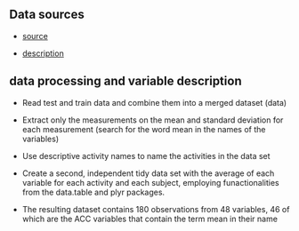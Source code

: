 ## Data sources

* [source](https://d396qusza40orc.cloudfront.net/getdata%2Fprojectfiles%2FUCI%20HAR%20Dataset.zip )

* [description](http://archive.ics.uci.edu/ml/datasets/Human+Activity+Recognition+Using+Smartphones)

## data processing and variable description

* Read test and train data and combine them into a merged dataset (data) 

* Extract only the measurements on the mean and standard deviation for each measurement (search for the word mean in the names of the variables)

* Use descriptive activity names to name the activities in the data set

* Create a second, independent tidy data set with the average of each variable for each activity and each subject, employing funactionalities from the data.table and plyr packages.

* The resulting dataset contains 180 observations from 48 variables, 46 of which are the ACC variables that contain the term mean in their name 
